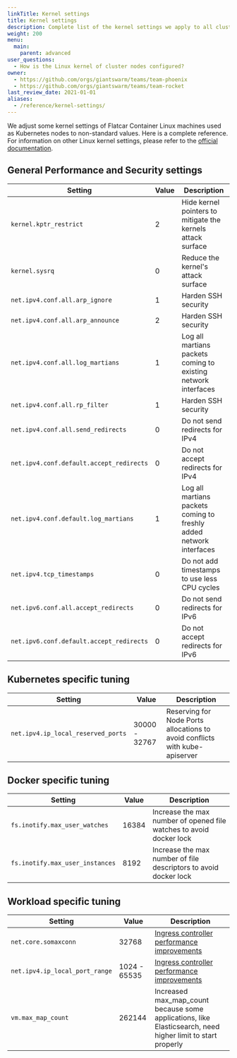 ```yaml
---
linkTitle: Kernel settings
title: Kernel settings
description: Complete list of the kernel settings we apply to all cluster nodes, be it control plane or worker.
weight: 200
menu:
  main:
    parent: advanced
user_questions:
  - How is the Linux kernel of cluster nodes configured?
owner:
  - https://github.com/orgs/giantswarm/teams/team-phoenix
  - https://github.com/orgs/giantswarm/teams/team-rocket
last_review_date: 2021-01-01
aliases:
  - /reference/kernel-settings/
---
```


We adjust some kernel settings of Flatcar Container Linux machines used as Kubernetes nodes to non-standard values. Here is a complete reference. For information on other Linux kernel settings, please refer to the [official documentation](https://www.kernel.org/doc/html/latest/).

## General Performance and Security settings

| Setting                                  | Value         | Description                                                         |
| ---                                      | ---           | ---                                                                 |
| `kernel.kptr_restrict`                   | 2             | Hide kernel pointers to mitigate the kernels attack surface         |
| `kernel.sysrq`                           | 0             | Reduce the kernel's attack surface                                  |
| `net.ipv4.conf.all.arp_ignore`           | 1             | Harden SSH security                                                 |
| `net.ipv4.conf.all.arp_announce`         | 2             | Harden SSH security                                                 |  
| `net.ipv4.conf.all.log_martians`         | 1             | Log all martians packets coming to existing network interfaces      |
| `net.ipv4.conf.all.rp_filter`            | 1             | Harden SSH security                                                 |
| `net.ipv4.conf.all.send_redirects`       | 0             | Do not send redirects for IPv4                                      |
| `net.ipv4.conf.default.accept_redirects` | 0             | Do not accept redirects for IPv4                                    |
| `net.ipv4.conf.default.log_martians`     | 1             | Log all martians packets coming to freshly added network interfaces |
| `net.ipv4.tcp_timestamps`                | 0             | Do not add timestamps to use less CPU cycles                        |
| `net.ipv6.conf.all.accept_redirects`     | 0             | Do not send redirects for IPv6                                      |
| `net.ipv6.conf.default.accept_redirects` | 0             | Do not accept redirects for IPv6                                    |

## Kubernetes specific tuning

| Setting                             | Value         | Description                                                                 |
| ---                                | ---           | ---                                                                         |
| `net.ipv4.ip_local_reserved_ports` | 30000 - 32767 | Reserving for Node Ports allocations to avoid conflicts with kube-apiserver |

## Docker specific tuning

| Setting                         | Value         | Description                                                         |
| ---                             | ---           | ---                                                                 |
| `fs.inotify.max_user_watches`   | 16384         | Increase the max number of opened file watches to avoid docker lock |
| `fs.inotify.max_user_instances` | 8192          | Increase the max number of file descriptors to avoid docker lock    |

## Workload specific tuning

| Setting                        | Value        | Description                                                                                                |
| ---                            | ---          | ---                                                                                                        |
| `net.core.somaxconn`           | 32768        | [Ingress controller performance improvements](https://github.com/kubernetes/ingress-nginx/issues/1939)     |
| `net.ipv4.ip_local_port_range` | 1024 - 65535 | [Ingress controller performance improvements](https://github.com/kubernetes/ingress-nginx/issues/1939)     |
| `vm.max_map_count`             | 262144       | Increased max_map_count because some applications, like Elasticsearch, need higher limit to start properly |
